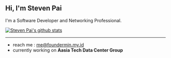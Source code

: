 ## Hi, I'm Steven Pai

I'm a Software Developer and Networking Professional.

[![Steven Pai's github stats](https://github-readme-stats.vercel.app/api?username=stevenpainc&hide=contribs,prs,issues&theme=tokyonight)](https://github.com/stevenpainc/stevenpainc)

---

- reach me : me@foundermin.my.id
- currently working on **Aasia Tech Data Center Group**
